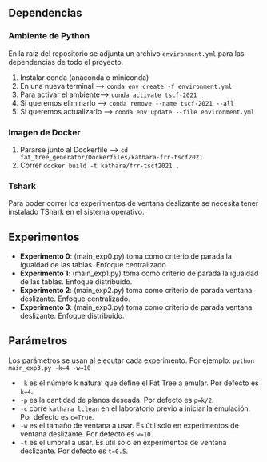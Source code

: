 ## Dependencias

### Ambiente de Python
En la raíz del repositorio se adjunta un archivo `environment.yml`
para las dependencias de todo el proyecto.

1.  Instalar conda (anaconda o miniconda)
2.  En una nueva terminal --> `conda env create -f environment.yml`
3.  Para activar el ambiente--> `conda activate tscf-2021`
4.  Si queremos eliminarlo --> `conda remove --name tscf-2021 --all`
5.  Si queremos actualizarlo --> `conda env update --file environment.yml`

### Imagen de Docker

1. Pararse junto al Dockerfile --> `cd fat_tree_generator/Dockerfiles/kathara-frr-tscf2021` 
2. Correr `docker build -t kathara/frr-tscf2021 .`

### Tshark

Para poder correr los experimentos de ventana deslizante se necesita tener instalado TShark en el sistema operativo.

## Experimentos

- **Experimento 0**: (main_exp0.py) toma como criterio de parada la igualdad de las tablas. Enfoque centralizado.
- **Experimento 1**: (main_exp1.py) toma como criterio de parada la igualdad de las tablas. Enfoque distribuido.
- **Experimento 2**: (main_exp2.py) toma como criterio de parada ventana deslizante. Enfoque centralizado.
- **Experimento 3**: (main_exp3.py) toma como criterio de parada ventana deslizante. Enfoque distribuido.

## Parámetros

Los parámetros se usan al ejecutar cada experimento. Por ejemplo: ``python main_exp3.py -k=4 -w=10``

- ``-k`` es el número k natural que define el Fat Tree a emular. Por defecto es ``k=4``.
- ``-p`` es la cantidad de planos deseada. Por defecto es ``p=k/2``.
- ``-c`` corre ``kathara lclean`` en el laboratorio previo a iniciar la emulación. Por defecto es ``c=True``.
- ``-w`` es el tamaño de ventana a usar. Es útil solo en experimentos de ventana deslizante. Por defecto es ``w=10``.
- ``-t`` es el umbral a usar. Es útil solo en experimentos de ventana deslizante. Por defecto es ``t=0.5``.
